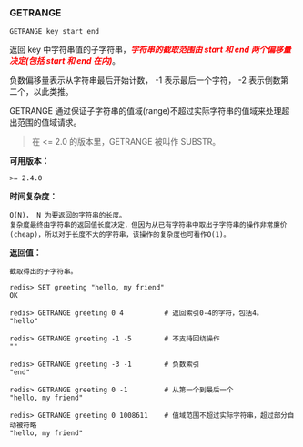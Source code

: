 ### GETRANGE
```text
GETRANGE key start end
```

返回 key 中字符串值的子字符串，<font style="font-weight:bold;font-style:italic;" color="red">字符串的截取范围由 start 和 end 两个偏移量决定(包括 start 和 end 在内)</font>。

负数偏移量表示从字符串最后开始计数， -1 表示最后一个字符， -2 表示倒数第二个，以此类推。

GETRANGE 通过保证子字符串的值域(range)不超过实际字符串的值域来处理超出范围的值域请求。

>在 <= 2.0 的版本里，GETRANGE 被叫作 SUBSTR。 

**可用版本：**

    >= 2.4.0
    
**时间复杂度：**

    O(N)， N 为要返回的字符串的长度。
    复杂度最终由字符串的返回值长度决定，但因为从已有字符串中取出子字符串的操作非常廉价(cheap)，所以对于长度不大的字符串，该操作的复杂度也可看作O(1)。

**返回值：**

    截取得出的子字符串。 
    
```text
redis> SET greeting "hello, my friend"
OK

redis> GETRANGE greeting 0 4          # 返回索引0-4的字符，包括4。
"hello"

redis> GETRANGE greeting -1 -5        # 不支持回绕操作
""

redis> GETRANGE greeting -3 -1        # 负数索引
"end"

redis> GETRANGE greeting 0 -1         # 从第一个到最后一个
"hello, my friend"

redis> GETRANGE greeting 0 1008611    # 值域范围不超过实际字符串，超过部分自动被符略
"hello, my friend"
```